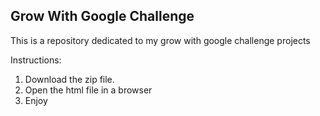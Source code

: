 ## Grow With Google Challenge ##

This is a repository dedicated to my grow with google challenge projects

Instructions: 

1. Download the zip file.
2. Open the html file in a browser
3. Enjoy
